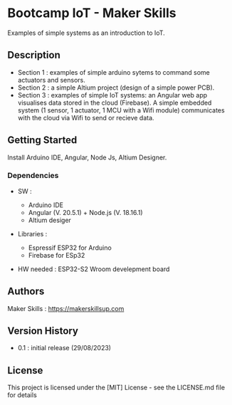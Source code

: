 # Bootcamp IoT - Maker Skills 

Examples of simple systems as an introduction to IoT.

## Description

- Section 1 : examples of simple arduino sytems to command some actuators and sensors.
- Section 2 : a simple Altium project (design of a simple power PCB).
- Section 3 : examples of simple IoT systems: an Angular web app visualises data stored in the cloud (Firebase). A simple embedded system (1 sensor, 1 actuator, 1 MCU with a Wifi module) communicates with the cloud via Wifi to send or recieve data. 

## Getting Started

Install Arduino IDE, Angular, Node Js, Altium Designer.

### Dependencies

- SW :
    - Arduino IDE
    - Angular (V. 20.5.1) + Node.js (V. 18.16.1)
    - Altium desiger

- Libraries : 
    - Espressif ESP32 for Arduino
    - Firebase for ESp32

- HW needed : ESP32-S2 Wroom develepment board

## Authors

Maker Skills : https://makerskillsup.com

## Version History

- 0.1 : initial release (29/08/2023)

## License

This project is licensed under the [MIT] License - see the LICENSE.md file for details

